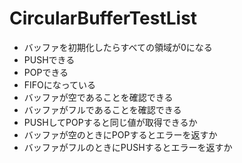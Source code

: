 # CircularBufferTestList

+ バッファを初期化したらすべての領域が0になる
+ PUSHできる
+ POPできる
+ FIFOになっている
+ バッファが空であることを確認できる
+ バッファがフルであることを確認できる
+ PUSHしてPOPすると同じ値が取得できるか
+ バッファが空のときにPOPするとエラーを返すか
+ バッファがフルのときにPUSHするとエラーを返すか